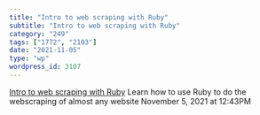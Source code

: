 ```yaml
---
title: "Intro to web scraping with Ruby"
subtitle: "Intro to web scraping with Ruby"
category: "249"
tags: ["1772", "2103"]
date: "2021-11-05"
type: "wp"
wordpress_id: 3107
---
```

[ Intro to web scraping with Ruby](https://longliveruby.com/articles/intro-to-webscrapping-with-ruby)
 Learn how to use Ruby to do the webscraping of almost any website
November 5, 2021 at 12:43PM
